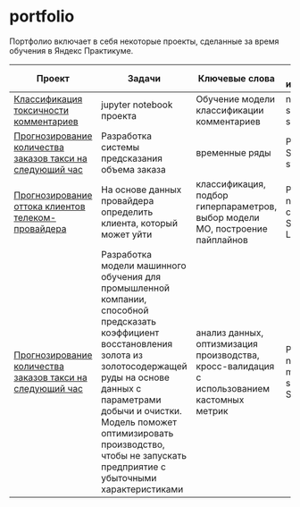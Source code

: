 # portfolio
Портфолио включает в себя некоторые проекты, сделанные за время обучения в Яндекс Практикуме.



| Проект | Задачи |  Ключевые слова |  Навыки и инструменты |
| --- | --- | --- | --- |
|  [Классификация токсичности комментариев](nlp_toxic_comments) | jupyter notebook проекта | Обучение модели классификации комментариев| numpy, spacy, scikit-learn, spacy, nltk, re|
| [Прогнозирование количества заказов такси на следующий час](https://github.com/xEsseax/portfolio/tree/d72fa33d18eeb0008daf6e0eb07c2cc060eec88a/taxi%20timeseries%20prediction) | Разработка системы предсказания объема заказа | временные ряды| Pandas, Scikit-learn, statsmodels |
| [Прогнозирование оттока клиентов телеком-провайдера](https://github.com/xEsseax/portfolio/tree/c2c71c90ecaae1f391b15ddedee4e615290bcb96/telecom%20customers%20churn) | На основе данных провайдера определить клиента, который может уйти | классификация, подбор гиперпараметров, выбор модели МО, построение пайплайнов | Pandas, numpy, catboost, Scikit-learn, LightGBM |
| [Прогнозирование количества заказов такси на следующий час](https://github.com/xEsseax/portfolio/tree/d72fa33d18eeb0008daf6e0eb07c2cc060eec88a/taxi%20timeseries%20prediction) | Разработка модели машинного обучения для промышленной компании, способной предсказать коэффициент восстановления золота из золотосодержащей руды на основе данных с параметрами добычи и очистки. Модель поможет оптимизировать производство, чтобы не запускать предприятие с убыточными характеристиками | анализ данных, оптизмизация производства, кросс-валидация с использованием кастомных метрик| Pandas, numpy, matplotlib, scipy, t-tests, Scikit-learn  |

